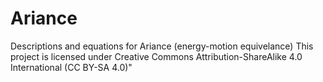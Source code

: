 # Ariance
Descriptions and equations for Ariance (energy-motion equivelance)
This project is licensed under Creative Commons Attribution-ShareAlike 4.0 International (CC BY-SA 4.0)"
